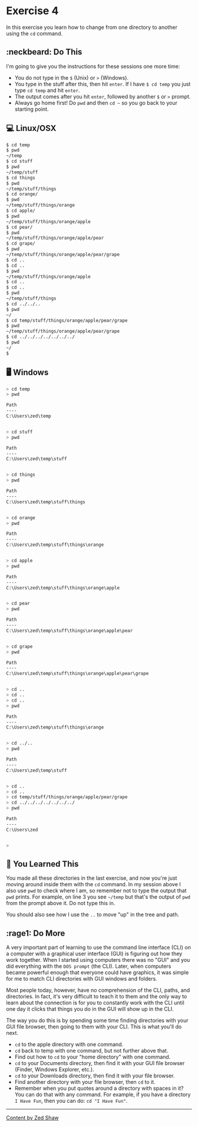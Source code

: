 # Exercise 4

In this exercise you learn how to change from one directory to another using the `cd` command.

## :neckbeard: Do This

I'm going to give you the instructions for these sessions one more time:

* You do not type in the `$` (Unix) or `>` (Windows).
* You type in the stuff after this, then hit `enter`. If I have `$ cd temp` you just type `cd temp` and hit `enter`.
* The output comes after you hit `enter`, followed by another `$` or `>` prompt.
* Always go home first! Do `pwd` and then `cd ~` so you go back to your starting point.

## :computer: Linux/OSX

```bash
$ cd temp
$ pwd
~/temp
$ cd stuff
$ pwd
~/temp/stuff
$ cd things
$ pwd
~/temp/stuff/things
$ cd orange/
$ pwd
~/temp/stuff/things/orange
$ cd apple/
$ pwd
~/temp/stuff/things/orange/apple
$ cd pear/
$ pwd
~/temp/stuff/things/orange/apple/pear
$ cd grape/
$ pwd
~/temp/stuff/things/orange/apple/pear/grape
$ cd ..
$ cd ..
$ pwd
~/temp/stuff/things/orange/apple
$ cd ..
$ cd ..
$ pwd
~/temp/stuff/things
$ cd ../../..
$ pwd
~/
$ cd temp/stuff/things/orange/apple/pear/grape
$ pwd
~/temp/stuff/things/orange/apple/pear/grape
$ cd ../../../../../../../
$ pwd
~/
$
```

## 🖥 Windows

```bash
> cd temp
> pwd

Path
----
C:\Users\zed\temp


> cd stuff
> pwd

Path
----
C:\Users\zed\temp\stuff


> cd things
> pwd

Path
----
C:\Users\zed\temp\stuff\things


> cd orange
> pwd

Path
----
C:\Users\zed\temp\stuff\things\orange


> cd apple
> pwd

Path
----
C:\Users\zed\temp\stuff\things\orange\apple


> cd pear
> pwd

Path
----
C:\Users\zed\temp\stuff\things\orange\apple\pear


> cd grape
> pwd

Path
----
C:\Users\zed\temp\stuff\things\orange\apple\pear\grape


> cd ..
> cd ..
> cd ..
> pwd

Path
----
C:\Users\zed\temp\stuff\things\orange


> cd ../..
> pwd

Path
----
C:\Users\zed\temp\stuff


> cd ..
> cd ..
> cd temp/stuff/things/orange/apple/pear/grape
> cd ../../../../../../../
> pwd

Path
----
C:\Users\zed


>
```

## :memo: You Learned This

You made all these directories in the last exercise, and now you're just moving around inside them with the `cd` command. In my session above I also use `pwd` to check where I am, so remember not to type the output that `pwd` prints. For example, on line 3 you see `~/temp` but that's the output of `pwd` from the prompt above it. Do not type this in.

You should also see how I use the `..` to move "up" in the tree and path.

## :rage1: Do More

A very important part of learning to use the command line interface (CLI) on a computer with a graphical user interface (GUI) is figuring out how they work together. When I started using computers there was no "GUI" and you did everything with the `DOS prompt` (the CLI). Later, when computers became powerful enough that everyone could have graphics, it was simple for me to match CLI directories with GUI windows and folders.

Most people today, however, have no comprehension of the CLI, paths, and directories. In fact, it's very difficult to teach it to them and the only way to learn about the connection is for you to constantly work with the CLI until one day it clicks that things you do in the GUI will show up in the CLI.

The way you do this is by spending some time finding directories with your GUI file browser, then going to them with your CLI. This is what you'll do next.

* `cd` to the apple directory with one command.
* `cd` back to temp with one command, but not further above that.
* Find out how to `cd` to your "home directory" with one command.
* `cd` to your Documents directory, then find it with your GUI file browser (Finder, Windows Explorer, etc.).
* `cd` to your Downloads directory, then find it with your file browser.
* Find another directory with your file browser, then `cd` to it.
* Remember when you put quotes around a directory with spaces in it? You can do that with any command. For example, if you have a directory `I Have Fun`, then you can do: `cd "I Have Fun"`.

-----
[Content by Zed Shaw](https://learncodethehardway.org/)
